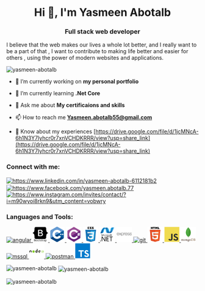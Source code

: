 <h1 align="center">Hi 👋, I'm Yasmeen Abotalb</h1>
<h3 align="center">Full stack web developer</h3>

<p align="left">I believe that the web makes our lives a whole lot better, and I really want to be a part of that , I want to contribute to making life better and easier for others , using the power of modern websites and applications.</p>

<p align="left"> <img src="https://komarev.com/ghpvc/?username=yasmeen-abotalb&label=Profile%20views&color=0e75b6&style=flat" alt="yasmeen-abotalb" /> </p>

- 🔭 I’m currently working on **my personal portfolio**

- 🌱 I’m currently learning **.Net Core**

- 💬 Ask me about **My certificaions and skills**

- 📫 How to reach me **Yasmeen.abotalb55@gmail.com**

- 📄 Know about my experiences [https://drive.google.com/file/d/1jcMNcA-6h1N3Y7lyhcr0r7xnVCHDKRRR/view?usp=share_link](https://drive.google.com/file/d/1jcMNcA-6h1N3Y7lyhcr0r7xnVCHDKRRR/view?usp=share_link)

<h3 align="left">Connect with me:</h3>
<p align="left">
<a href="https://www.linkedin.com/in/yasmeen-abotalb-6112181b2/" target="blank"><img align="center" src="https://raw.githubusercontent.com/rahuldkjain/github-profile-readme-generator/master/src/images/icons/Social/linked-in-alt.svg" alt="https://www.linkedin.com/in/yasmeen-abotalb-6112181b2" height="30" width="40" /></a>
<a href="https://fb.com/https://www.facebook.com/yasmeen.abotalb.77" target="blank"><img align="center" src="https://raw.githubusercontent.com/rahuldkjain/github-profile-readme-generator/master/src/images/icons/Social/facebook.svg" alt="https://www.facebook.com/yasmeen.abotalb.77" height="30" width="40" /></a>
<a href="https://instagram.com/https://www.instagram.com/invites/contact/?i=m90wyoi8rkn9&utm_content=vobwry" target="blank"><img align="center" src="https://raw.githubusercontent.com/rahuldkjain/github-profile-readme-generator/master/src/images/icons/Social/instagram.svg" alt="https://www.instagram.com/invites/contact/?i=m90wyoi8rkn9&utm_content=vobwry" height="30" width="40" /></a>
</p>

<h3 align="left">Languages and Tools:</h3>
<p align="left"> <a href="https://angular.io" target="_blank" rel="noreferrer"> <img src="https://angular.io/assets/images/logos/angular/angular.svg" alt="angular" width="40" height="40"/> </a> <a href="https://getbootstrap.com" target="_blank" rel="noreferrer"> <img src="https://raw.githubusercontent.com/devicons/devicon/master/icons/bootstrap/bootstrap-plain-wordmark.svg" alt="bootstrap" width="40" height="40"/> </a> <a href="https://www.w3schools.com/cpp/" target="_blank" rel="noreferrer"> <img src="https://raw.githubusercontent.com/devicons/devicon/master/icons/cplusplus/cplusplus-original.svg" alt="cplusplus" width="40" height="40"/> </a> <a href="https://www.w3schools.com/cs/" target="_blank" rel="noreferrer"> <img src="https://raw.githubusercontent.com/devicons/devicon/master/icons/csharp/csharp-original.svg" alt="csharp" width="40" height="40"/> </a> <a href="https://www.w3schools.com/css/" target="_blank" rel="noreferrer"> <img src="https://raw.githubusercontent.com/devicons/devicon/master/icons/css3/css3-original-wordmark.svg" alt="css3" width="40" height="40"/> </a> <a href="https://dotnet.microsoft.com/" target="_blank" rel="noreferrer"> <img src="https://raw.githubusercontent.com/devicons/devicon/master/icons/dot-net/dot-net-original-wordmark.svg" alt="dotnet" width="40" height="40"/> </a> <a href="https://expressjs.com" target="_blank" rel="noreferrer"> <img src="https://raw.githubusercontent.com/devicons/devicon/master/icons/express/express-original-wordmark.svg" alt="express" width="40" height="40"/> </a> <a href="https://git-scm.com/" target="_blank" rel="noreferrer"> <img src="https://www.vectorlogo.zone/logos/git-scm/git-scm-icon.svg" alt="git" width="40" height="40"/> </a> <a href="https://www.w3.org/html/" target="_blank" rel="noreferrer"> <img src="https://raw.githubusercontent.com/devicons/devicon/master/icons/html5/html5-original-wordmark.svg" alt="html5" width="40" height="40"/> </a> <a href="https://developer.mozilla.org/en-US/docs/Web/JavaScript" target="_blank" rel="noreferrer"> <img src="https://raw.githubusercontent.com/devicons/devicon/master/icons/javascript/javascript-original.svg" alt="javascript" width="40" height="40"/> </a> <a href="https://www.mongodb.com/" target="_blank" rel="noreferrer"> <img src="https://raw.githubusercontent.com/devicons/devicon/master/icons/mongodb/mongodb-original-wordmark.svg" alt="mongodb" width="40" height="40"/> </a> <a href="https://www.microsoft.com/en-us/sql-server" target="_blank" rel="noreferrer"> <img src="https://www.svgrepo.com/show/303229/microsoft-sql-server-logo.svg" alt="mssql" width="40" height="40"/> </a> <a href="https://nodejs.org" target="_blank" rel="noreferrer"> <img src="https://raw.githubusercontent.com/devicons/devicon/master/icons/nodejs/nodejs-original-wordmark.svg" alt="nodejs" width="40" height="40"/> </a> <a href="https://postman.com" target="_blank" rel="noreferrer"> <img src="https://www.vectorlogo.zone/logos/getpostman/getpostman-icon.svg" alt="postman" width="40" height="40"/> </a> <a href="https://www.typescriptlang.org/" target="_blank" rel="noreferrer"> <img src="https://raw.githubusercontent.com/devicons/devicon/master/icons/typescript/typescript-original.svg" alt="typescript" width="40" height="40"/> </a> </p>

<p><img align="left" src="https://github-readme-stats.vercel.app/api/top-langs?username=yasmeen-abotalb&show_icons=true&locale=en&layout=compact" alt="yasmeen-abotalb" /></p>

<p>&nbsp;<img align="center" src="https://github-readme-stats.vercel.app/api?username=yasmeen-abotalb&show_icons=true&locale=en" alt="yasmeen-abotalb" /></p>

<p><img align="center" src="https://github-readme-streak-stats.herokuapp.com/?user=yasmeen-abotalb&" alt="yasmeen-abotalb" /></p>
